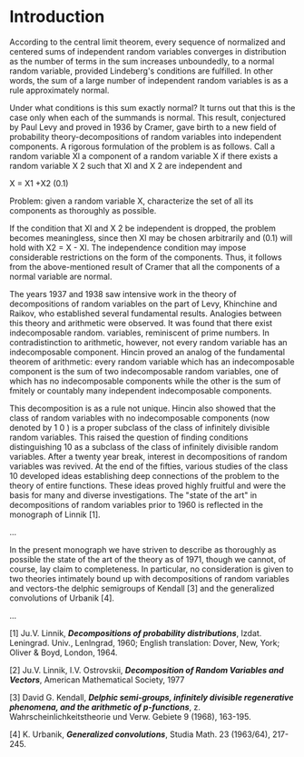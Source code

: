 # Introduction

According to the central limit theorem, every sequence of normalized and centered sums of independent random variables converges in distribution as the number of terms in the sum increases unboundedly, to a normal random variable, provided Lindeberg's conditions are fulfilled. In other words, the sum of a large number of independent random variables is as a rule approximately normal. 

Under what conditions is this sum exactly normal? It turns out that this is the case only when each of the summands is normal. This result, conjectured by Paul Levy and proved in 1936 by Cramer, gave birth to a new field of probability theory-decompositions of random variables into independent components. A rigorous formulation of the problem is as follows. Call a random variable Xl a component of a random variable X if there exists a random variable X 2 such that Xl and X 2 are independent and 

X = X1 +X2                  (0.1) 

Problem: given a random variable X, characterize the set of all its components as thoroughly as possible. 

If the condition that Xl and X 2 be independent is dropped, the problem becomes meaningless, since then Xl may be chosen arbitrarily and (0.1) will hold with X2 = X - Xl. The independence condition may impose considerable restrictions on the form of the components. Thus, it follows from the above-mentioned result of Cramer that all the components of a normal variable are normal. 

The years 1937 and 1938 saw intensive work in the theory of decompositions of random variables on the part of Levy, Khinchine and Raikov, who established several fundamental results. Analogies between this theory and arithmetic were observed. It was found that there exist indecomposable random. variables, reminiscent of prime numbers. In contradistinction to arithmetic, however, not every random variable has an indecomposable component. Hincin proved an analog of the fundamental theorem of arithmetic: every random variable which has an indecomposable component is the sum of two indecomposable random variables, one of which has no indecomposable components while the other is the sum of fmitely or countably many independent indecomposable components. 

This decomposition is as a rule not unique. Hincin also showed that the class of random variables with no indecomposable components (now denoted by 1 0 ) is a proper subclass of the class of infinitely divisible random variables. This raised the question of finding conditions distinguishing 10 as a subclass of the class of infinitely divisible random variables. 
After a twenty year break, interest in decompositions of random variables was revived. At the end of the fifties, various studies of the class 10 developed ideas establishing deep connections of the problem to the theory of entire functions. These ideas proved highly fruitful and were the basis for many and diverse investigations. 
The "state of the art" in decompositions of random variables prior to 1960 is reflected in the monograph of Linnik [1]. 

...

In the present monograph we have striven to describe as thoroughly as possible the state of the art of the theory as of 1971, though we cannot, of course, lay claim to completeness. In particular, no consideration is given to two theories intimately bound up with decompositions of random variables and vectors-the delphic semigroups of Kendall [3] and the generalized convolutions of Urbanik [4]. 

...

[1] Ju.V. Linnik, __*Decompositions of probability distributions*__, Izdat. Leningrad. Univ., Lenlngrad, 1960; English translation: Dover, New, York; Oliver & Boyd, London, 1964. 

[2] Ju.V. Linnik, I.V. Ostrovskii, __*Decomposition of Random Variables and Vectors*__, American Mathematical Society, 1977

[3] David G. Kendall, __*Delphic semi-groups, infinitely divisible regenerative phenomena, and the arithmetic 
of p-functions*__, z. Wahrscheinlichkeitstheorie und Verw. Gebiete 9 (1968), 163-195. 

[4] K. Urbanik, __*Generalized convolutions*__, Studia Math. 23 (1963/64), 217-245. 
